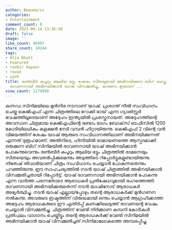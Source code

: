 ```yaml
---
author: Beaumaris
categories:
- Entertainment
comment_count: 0
date: 2023-06-14 13:36:50
draft: false
image: ''
like_count: 46997
share_count: 10244
tags:
- Alia Bhatt
- Featured
- ranbir kapoor
- ravan
- yash
title: രൺബീർ കപൂറും ആലിയ ഭട്ടും രാമനും സീതയുമായി അഭിനയിക്കുന്ന ബിഗ് ബഡ്ജറ്റ് സിനിമയിൽ
  രാവണനായി അഭിനയിക്കാൻ യാഷ് വിസമ്മതിച്ചു, കാരണം ഇതാണ് ...
view_count: 1174956
---
```


കന്നഡ സിനിമയിലെ മുൻനിര നടനാണ് യാഷ്. പ്രശാന്ത് നീൽ സംവിധാനം ചെയ്ത കെജിഎഫ് എന്ന ചിത്രത്തിലെ റോക്കി ഭായ് എന്ന ഗ്യാങ്സ്റ്റർ വേഷത്തിലൂടെയാണ് അദ്ദേഹം ഇന്ത്യയിൽ പ്രശസ്തനായത്. അദ്ദേഹത്തിന്റെ അവസാന ചിത്രമായ കെജിഎഫിന്റെ രണ്ടാം ഭാഗം ബോക്‌സ് ഓഫീസിൽ 1200 കോടിയിലധികം കളക്ഷൻ നേടി വമ്പൻ ഹിറ്റായിരുന്നു. കെജിഎഫ് 2 വിന്റെ വൻ വിജയത്തിന് ശേഷം യാഷ് ആരുടെ സംവിധാനത്തിലാണ് അഭിനയിക്കുന്നത് എന്നത് ദുരൂഹമാണ്. അതിനിടെ, ഹിന്ദിയിൽ രാമായണത്തെ ആസ്പദമാക്കി ഒരുക്കുന്ന ബിഗ് സിനിമയിൽ രാവണനായി യാഷ് അഭിനയിക്കാൻ പോകുന്നുവെന്നും രൺബീർ കപൂറും ആലിയ ഭട്ടും ചിത്രത്തിൽ രാമനെയും സീതയെയും അവതരിപ്പിക്കുമെന്നും അടുത്തിടെ റിപ്പോർട്ടുകളുണ്ടായിരുന്നു. [](https://cdn.boolokam.com/articles/2023/06/ddass.jpg)നിതേഷ് തിവാരിയാണ് ചിത്രം സംവിധാനം ചെയ്യാൻ പോകുന്നതെന്നും പറഞ്ഞിരുന്നു. ഈ സാഹചര്യത്തിൽ നടൻ യാഷ് ചിത്രത്തിൽ അഭിനയിക്കാൻ വിസമ്മതിച്ചതായി റിപ്പോർട്ട്. യാഷ് രാവണനായി അഭിനയിക്കാൻ പോകുന്നു എന്ന വാർത്ത പരന്നതോടെ ആരാധകർ പ്രതിഷേധവുമായി രംഗത്തെത്തി. രാവണനായി അഭിനയിക്കരുതെന്ന് നടൻ യാഷിനോട് ആരാധകർ അഭ്യർത്ഥിച്ചു. നടൻ യാഷ് എല്ലായ്‌പ്പോഴും തന്റെ ആരാധകർക്ക് മുൻഗണന നൽകുന്നു. അവരുടെ ഇഷ്ടത്തിന് വിരുദ്ധമായി ഒന്നും ചെയ്യാൻ ആഗ്രഹിക്കാത്ത അദ്ദേഹം ആരാധകരുടെ ഈ എതിർപ്പ് കണക്കിലെടുത്ത് രാവണന്റെ വേഷം ചെയ്യാൻ വിസമ്മതിച്ചു. ചിത്രത്തിന് വേണ്ടി നിർമ്മാണ കമ്പനി കോടികൾ പ്രതിഫലം വാഗ്ദാനം ചെയ്തിട്ടും തന്റെ ആരാധകർക്ക് വേണ്ടി സിനിമയിൽ അഭിനയിക്കാൻ യാഷ് വിസമ്മതിച്ചത് സിനിമാലോകത്തെ അമ്പരപ്പിച്ചു.